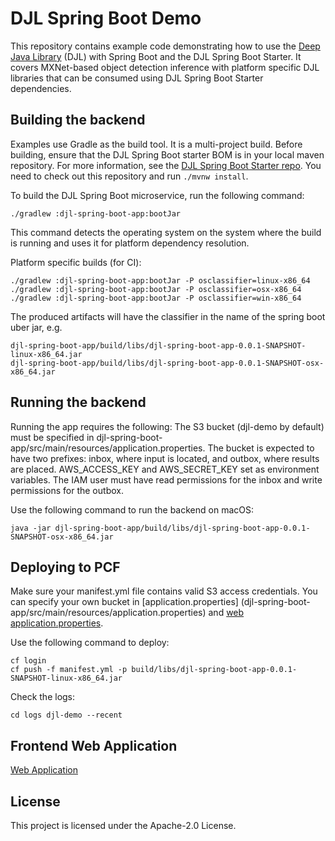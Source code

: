 # DJL Spring Boot Demo

This repository contains example code demonstrating how to use the [Deep Java Library](https://github.com/awslabs/djl) (DJL) with Spring Boot and the DJL Spring Boot Starter.
It covers MXNet-based object detection inference with platform specific DJL libraries that can be consumed using DJL Spring Boot Starter dependencies.

## Building the backend
Examples use Gradle as the build tool. It is a multi-project build.
Before building, ensure that the DJL Spring Boot starter BOM is in your local maven repository. For more information, see the [DJL Spring Boot Starter repo](https://github.com/awslabs/djl-spring-boot-starter). You need to check out this repository and run `./mvnw install`.

To build the DJL Spring Boot microservice, run the following command:

    ./gradlew :djl-spring-boot-app:bootJar

This command detects the operating system on the system where the build is running and uses it for platform dependency resolution.

Platform specific builds (for CI): 

    ./gradlew :djl-spring-boot-app:bootJar -P osclassifier=linux-x86_64
    ./gradlew :djl-spring-boot-app:bootJar -P osclassifier=osx-x86_64
    ./gradlew :djl-spring-boot-app:bootJar -P osclassifier=win-x86_64
  
The produced artifacts will have the classifier in the name of the spring boot uber jar, e.g.

    djl-spring-boot-app/build/libs/djl-spring-boot-app-0.0.1-SNAPSHOT-linux-x86_64.jar
    djl-spring-boot-app/build/libs/djl-spring-boot-app-0.0.1-SNAPSHOT-osx-x86_64.jar


 ## Running the backend
 
Running the app requires the following:
  The S3 bucket (djl-demo by default) must be specified in djl-spring-boot-app/src/main/resources/application.properties.
  The bucket is expected to have two prefixes: inbox, where input is located, and outbox, where results are placed.
  AWS_ACCESS_KEY and AWS_SECRET_KEY set as environment variables. The IAM user must have read permissions for the inbox and write permissions for the outbox.
  
  Use the following command to run the backend on macOS:
  
    java -jar djl-spring-boot-app/build/libs/djl-spring-boot-app-0.0.1-SNAPSHOT-osx-x86_64.jar
  
## Deploying to PCF

Make sure your manifest.yml file contains valid S3 access credentials. You can specify your own bucket in [application.properties] (djl-spring-boot-app/src/main/resources/application.properties) and [web application.properties](djl-spring-boot-web/src/main/resources/application.properties). 

Use the following command to deploy:

    cf login
    cf push -f manifest.yml -p build/libs/djl-spring-boot-app-0.0.1-SNAPSHOT-linux-x86_64.jar

Check the logs:

    cd logs djl-demo --recent

## Frontend Web Application
[Web Application](djl-spring-boot-web/README.md)

## License
This project is licensed under the Apache-2.0 License.


